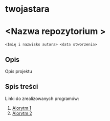 # twojastara
# \<Nazwa repozytorium  >

`<Imię i nazwisko autora> <data stworzenia>`

## Opis

Opis projektu

## Spis treści

Linki do zrealizowanych programów:

1. [Alorytm 1]()
2. [Alorytm 2]()